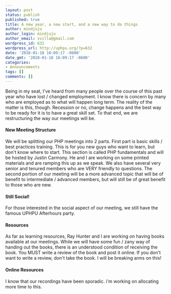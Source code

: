 ```yaml
---
layout: post
status: publish
published: true
title: A new year, a new start, and a new way to do things
author: mindjuju
author_login: mindjuju
author_email: vvilla@gmail.com
wordpress_id: 632
wordpress_url: http://uphpu.org/?p=632
date: '2010-01-18 10:09:17 -0600'
date_gmt: '2010-01-18 16:09:17 -0600'
categories:
- Announcements
tags: []
comments: []
---
```

<p>Being in my seat, I've heard from many people over the course of this past year who have lost / changed employment.  I know there is concern by many who are employed as to what will happen long term. The reality of the matter is this, though.  Recession or no, change happens and the best way to be ready for it is to have a great skill set.  To that end, we are<br />
restructuring the way our meetings will be.</p>
<h4>New Meeting Structure</h4>
<p>We will be splitting our PHP meetings into 2 parts.  First part is basic skills / best practices training.  This is for you new guys who want to learn, but don't know where to start.  This section is called PHP fundamentals and will be hosted by Justin Carmony.  He and I are working on some printed materials and are ramping this up as we speak.  We also have several very senior and tenured members who are VERY friendly to questions. The second portion of our meeting will be a more advanced topic that will be of benefit to intermediate / advanced members, but will still be of great benefit to those who are new.</p>
<h4>Still Social!</h4>
<p>For those interested in the social aspect of our meeting, we still have the famous UPHPU Afterhours party.</p>
<h4>Resources</h4>
<p>As far as learning resources, Ray Hunter and I are working on having books available at our meetings.  While we will have some fun / zany way of handing out the books, there is an understood condition of receiving the book.  You MUST write a review of the book and post it online.  If you don't want to write a review, don't take the book.  I will be breaking arms on this!</p>
<h4>Online Resources</h4>
<p>I know that our recordings have been sporadic.  i'm working on allocating more time to this.</p>
